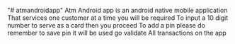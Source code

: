 "# atmandroidapp" 
Atm Android app is an android native mobile application
That services one customer at a time you will be required 
To input a 10 digit number to serve as a card then you proceed
To add a pin please do remember to save pin it will be used go validate 
All transactions on the app
